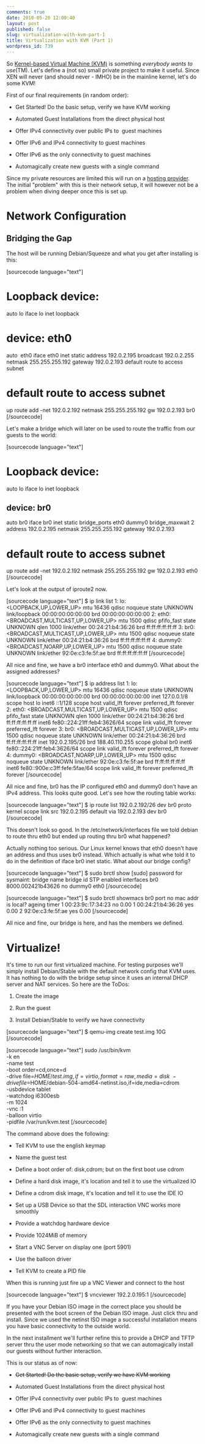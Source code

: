 ```yaml
---
comments: true
date: 2010-05-20 12:00:40
layout: post
published: false
slug: virtualization-with-kvm-part-1
title: Virtualization with KVM (Part 1)
wordpress_id: 739
---
```


So [Kernel-based Virtual Machine (KVM)](http://en.wikipedia.org/wiki/Kernel-based_Virtual_Machine) is something _everybody wants to use_(TM). Let's define a (not so) small private project to make it useful. Since XEN will never (and should never - IMHO) be in the mainline kernel, let's do some KVM!

First of our final requirements (in random order):



	
  * Get Started! Do the basic setup, verify we have KVM working

	
  * Automated Guest Installations from the direct physical host

	
  * Offer IPv4 connectivity over public IPs to  guest machines

	
  * Offer IPv6 and IPv4 connectivity to guest machines

	
  * Offer IPv6 as the only connectivity to guest machines

	
  * Automagically create new guests with a single command


Since my private resources are limited this will run on a [hosting provider](http://www.hetzner.de/). The initial "problem" with this is their network setup, it will however not be a problem when diving deeper once this is set up.


# Network Configuration




## Bridging the Gap


The host will be running Debian/Squeeze and what you get after installing is this:

[sourcecode language="text"]
# Loopback device:
auto lo
iface lo inet loopback

# device: eth0
auto  eth0
    iface eth0 inet static
    address 192.0.2.195
    broadcast 192.0.2.255
    netmask 255.255.255.192
    gateway 192.0.2.193
    default route to access subnet

# default route to access subnet
up route add -net 192.0.2.192 netmask 255.255.255.192 gw 192.0.2.193 br0
[/sourcecode]

Let's make a bridge which will later on be used to route the traffic from our guests to the world:

[sourcecode language="text"]
# Loopback device:
auto lo
iface lo inet loopback

## device: br0
auto br0
iface br0 inet static
    bridge_ports eth0 dummy0
    bridge_maxwait 2
    address 192.0.2.195
    netmask 255.255.255.192
    gateway   192.0.2.193

# default route to access subnet
up route add -net 192.0.2.192 netmask 255.255.255.192 gw 192.0.2.193 eth0
[/sourcecode]

Let's look at the output of iproute2 now.

[sourcecode language="text"]
$ ip link list
1: lo: <LOOPBACK,UP,LOWER_UP> mtu 16436 qdisc noqueue state UNKNOWN
    link/loopback 00:00:00:00:00:00 brd 00:00:00:00:00:00
2: eth0: <BROADCAST,MULTICAST,UP,LOWER_UP> mtu 1500 qdisc pfifo_fast state UNKNOWN qlen 1000
    link/ether 00:24:21:b4:36:26 brd ff:ff:ff:ff:ff:ff
3: br0: <BROADCAST,MULTICAST,UP,LOWER_UP> mtu 1500 qdisc noqueue state UNKNOWN
    link/ether 00:24:21:b4:36:26 brd ff:ff:ff:ff:ff:ff
4: dummy0: <BROADCAST,NOARP,UP,LOWER_UP> mtu 1500 qdisc noqueue state UNKNOWN
    link/ether 92:0e:c3:fe:5f:ae brd ff:ff:ff:ff:ff:ff
[/sourcecode]

All nice and fine, we have a br0 interface eth0 and dummy0. What about the assigned addresses?

[sourcecode language="text"]
$ ip address list
1: lo: <LOOPBACK,UP,LOWER_UP> mtu 16436 qdisc noqueue state UNKNOWN
    link/loopback 00:00:00:00:00:00 brd 00:00:00:00:00:00
    inet 127.0.0.1/8 scope host lo
    inet6 ::1/128 scope host
       valid_lft forever preferred_lft forever
2: eth0: <BROADCAST,MULTICAST,UP,LOWER_UP> mtu 1500 qdisc pfifo_fast state UNKNOWN qlen 1000
    link/ether 00:24:21:b4:36:26 brd ff:ff:ff:ff:ff:ff
    inet6 fe80::224:21ff:feb4:3626/64 scope link
       valid_lft forever preferred_lft forever
3: br0: <BROADCAST,MULTICAST,UP,LOWER_UP> mtu 1500 qdisc noqueue state UNKNOWN
    link/ether 00:24:21:b4:36:26 brd ff:ff:ff:ff:ff:ff
    inet 192.0.2.195/26 brd 188.40.110.255 scope global br0
    inet6 fe80::224:21ff:feb4:3626/64 scope link
       valid_lft forever preferred_lft forever
4: dummy0: <BROADCAST,NOARP,UP,LOWER_UP> mtu 1500 qdisc noqueue state UNKNOWN
    link/ether 92:0e:c3:fe:5f:ae brd ff:ff:ff:ff:ff:ff
    inet6 fe80::900e:c3ff:fefe:5fae/64 scope link
       valid_lft forever preferred_lft forever
[/sourcecode]

All nice and fine, br0 has the IP configured eth0 and dummy0 don't have an IPv4 address. This looks quite good. Let's see how the routing table works:

[sourcecode language="text"]
$ ip route list
192.0.2.192/26 dev br0  proto kernel  scope link  src 192.0.2.195
default via 192.0.2.193 dev br0
[/sourcecode]

This doesn't look so good. In the /etc/network/interfaces file we told debian to route thru eth0 but ended up routing thru br0 what happened?

Actually nothing too serious. Our Linux kernel knows that eth0 doesn't have an address and thus uses br0 instead. Which actually is what whe told it to do in the definition of iface br0 inet static. What about our bridge config?

[sourcecode language="text"]
$ sudo brctl show
[sudo] password for sysmaint:
bridge name	bridge id		STP enabled	interfaces
br0		8000.002421b43626	no		    dummy0
                                                              eth0
[/sourcecode]

[sourcecode language="text"]
$ sudo brctl showmacs br0
port no	mac addr		        is local?	ageing timer
  1	        00:23:9c:17:34:23	no		   0.00
  1	        00:24:21:b4:36:26	yes		   0.00
  2	        92:0e:c3:fe:5f:ae	yes		   0.00
[/sourcecode]

All nice and fine, our bridge is here, and has the members we defined.


# Virtualize!


It's time to run our first virtualized machine. For testing purposes we'll simply install Debian/Stable with the default network config that KVM uses. It has nothing to do with the bridge setup since it uses an internal DHCP server and NAT services. So here are the ToDos:



	
  1. Create the image

	
  2. Run the guest

	
  3. Install Debian/Stable to verify we have connectivity


[sourcecode language="text"]
$ qemu-img create test.img 10G
[/sourcecode]

[sourcecode language="text"]
sudo /usr/bin/kvm \
    -k en \
    -name test \
    -boot order=cd,once=d \
    -drive file=$HOME/test.img,if=virtio,format=raw,media=disk \
    -drive file=$HOME/debian-504-amd64-netinst.iso,if=ide,media=cdrom \
    -usbdevice tablet \
    -watchdog i6300esb \
    -m 1024 \
    -vnc :1 \
    -balloon virtio \
    -pidfile /var/run/kvm.test
[/sourcecode]

The command above does the following:

	
  * Tell KVM to use the english keymap

	
  * Name the guest test

	
  * Define a boot order of: disk,cdrom; but on the first boot use cdrom

	
  * Define a hard disk image, it's location and tell it to use the virtualized IO

	
  * Define a cdrom disk image, it's location and tell it to use the IDE IO

	
  * Set up a USB Device so that the SDL interaction VNC works more smoothly

	
  * Provide a watchdog hardware device

	
  * Provide 1024MiB of memory

	
  * Start a VNC Server on display one (port 5901)

	
  * Use the balloon driver

	
  * Tell KVM to create a PID file


When this is running just fire up a VNC Viewer and connect to the host

[sourcecode language="text"]
$ vncviewer 192.2.0.195:1
[/sourcecode]

If you have your Debian ISO image in the correct place you should be presented with the boot screen of the Debian ISO image. Just click thru and install. Since we used the netinst ISO image a successful installation means you have basic connectivity to the outside world.

In the next installment we'll further refine this to provide a DHCP and TFTP server thru the user mode networking so that we can automagically install our guests without further interaction.

This is our status as of now:


	
  * <del>Get Started! Do the basic setup, verify we have KVM working</del>

	
  * Automated Guest Installations from the direct physical host

	
  * Offer IPv4 connectivity over public IPs to  guest machines

	
  * Offer IPv6 and IPv4 connectivity to guest machines

	
  * Offer IPv6 as the only connectivity to guest machines

	
  * Automagically create new guests with a single command



